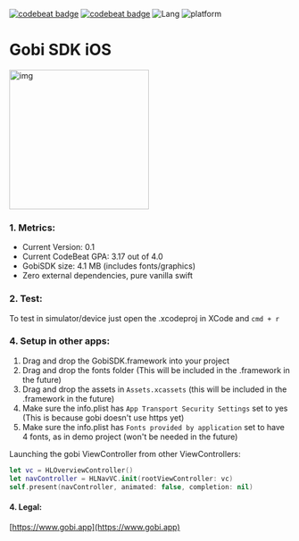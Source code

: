 
[![codebeat badge](https://img.shields.io/badge/SDK-0.1-blue.svg?longCache=true)](https://img.shields.io/badge/SDK-0.1-blue.svg?longCache=true) [![codebeat badge](https://codebeat.co/assets/svg/badges/B-66bd63-dcc2e015f60fd0645631f8e7891440fb04fff8acc238aa755faf7de8c0ff7e2b.svg)](https://codebeat.co/assets/svg/badges/B-66bd63-dcc2e015f60fd0645631f8e7891440fb04fff8acc238aa755faf7de8c0ff7e2b.svg) ![Lang](https://img.shields.io/badge/Language-Swift%204.1-orange.svg) ![platform](https://img.shields.io/badge/Platform-iOS-blue.svg)


# Gobi SDK iOS

<img width="250" alt="img" src="https://rawgit.com/gobiapp/cache/master/437fw4.gif">

### 1. Metrics:

- Current Version: 0.1   
- Current CodeBeat GPA: 3.17 out of 4.0 
- GobiSDK size: 4.1 MB   (includes fonts/graphics)
- Zero external dependencies, pure vanilla swift

### 2. Test:
To test in simulator/device just open the .xcodeproj in XCode and `cmd + r`

### 4. Setup in other apps:
1. Drag and drop the GobiSDK.framework into your project 
2. Drag and drop the fonts folder (This will be included in the .framework in the future)
3. Drag and drop the assets in `Assets.xcassets` (this will be included in the .framework in the future)
4. Make sure the info.plist has `App Transport Security Settings` set to yes (This is because gobi doesn't use https yet)
5. Make sure the info.plist has `Fonts provided by application` set to have 4 fonts, as in  demo project (won't be needed in the future)

Launching the gobi ViewController from other ViewControllers: 
```swift
let vc = HLOverviewController()
let navController = HLNavVC.init(rootViewController: vc)
self.present(navController, animated: false, completion: nil)
```

#### 4. Legal:   
[https://www.gobi.app](https://www.gobi.app) 